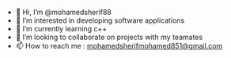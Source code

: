 - 👋 Hi, I’m @mohamedsherif88
- 👀 I’m interested in developing software applications
- 🌱 I’m currently learning c++
- 💞️ I’m looking to collaborate on projects with my teamates
- 📫 How to reach me : mohamedsherifmohamed851@gmail.com

<!---
mohamedsherif88/mohamedsherif88 is a ✨ special ✨ repository because its `README.md` (this file) appears on your GitHub profile.
You can click the Preview link to take a look at your changes.
--->

